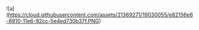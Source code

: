 ![a] (https://cloud.githubusercontent.com/assets/21369271/19030055/e82156e6-8910-11e6-92cc-5e4ed730b37f.PNG) 

